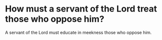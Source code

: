 # How must a servant of the Lord treat those who oppose him?

A servant of the Lord must educate in meekness those who oppose him.

